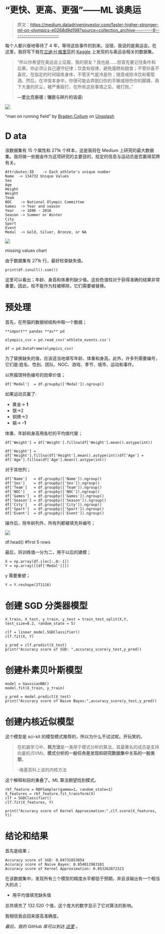 # “更快、更高、更强”——ML 谈奥运

> 原文：<https://medium.datadriveninvestor.com/faster-higher-stronger-ml-on-olympics-e0268d9d198?source=collection_archive---------9----------------------->

每个人都兴奋地等待了 4 年，等待这些事件的到来。没错，我说的是奥运会。在这里，我将写下我在[兰迪·H·格里芬](https://www.kaggle.com/heesoo37)的 [Kaggle](https://www.kaggle.com/heesoo37/120-years-of-olympic-history-athletes-and-results) 上发现的与奥运会相关的数据集。

> “所以你希望在奥运会上征服，我的朋友？我也是……但首先要记住条件和后果。你必须让自己遵守纪律；饮食有规律，避免蛋糕和甜食；不管你喜不喜欢，在指定的时间锻炼身体，不管天气是冷是热；随意戒除冷饮和葡萄酒。然后，在冲突本身中，你很可能会弄脱臼你的手腕或扭伤你的脚踝，吞下大量的灰尘，被严重殴打，在所有这些事情之后，被打败。”
> 
> **—爱比克泰德** ( **镶嵌与碎片的话语**)

![](img/423794db12025626cd8008114e66d9f2.png)

“man on running field” by [Braden Collum](https://unsplash.com/@bradencollum?utm_source=medium&utm_medium=referral) on [Unsplash](https://unsplash.com?utm_source=medium&utm_medium=referral)

# D ata

该数据集有 15 个属性和 271k 个样本，这是我将在 Medium 上研究的最大数据集。我将做一些掘金作为这项研究的主要目的，给定的信息与运动员是否赢得奖牌有关。

```
Attributes:ID    -> Each athlete's unique number 
Name  -> 134732 Unique Values
Sex 
Age
Height 
Weight
Team
NOC    -> National Olympic Committee
Games  -> Year and season
Year   -> 1896 - 2016
Season -> Summer or Winter
City
Sport
Event
Medal  -> Gold, Silver, Bronze, or NA 
```

![](img/e16bb73a6523675baa165b675f462a70.png)

missing values chart

由于数据集有 271k 行，最好检查缺失值。

```
print(df.isnull().sum())
```

这里可以看出；年龄、身高和体重列缺少值。这些色谱柱对于获得准确的结果非常重要。因此，柱不能作为柱被移除，它们需要被替换。

# 预处理

首先，在熊猫的数据帧结构中取一个数据；

```
**import** pandas **as** pd

olympics_csv = pd.read_csv('athlete_events.csv')

df = pd.DataFrame(olympics_csv)
```

为了替换缺失的值，应该适当地填写年龄、体重和身高。此外，许多列需要编号，它们是:姓名、性别、团队、NOC、游戏、季节、城市、运动和事件。

以熊猫馆特色编号的勋章价值；

```
df['Medal']  = df.groupby(['Medal']).ngroup()
```

如果运动员赢了:

*   黄金-> **1**
*   银->2
*   铜牌->3
*   输-> **-1**

体重、年龄和身高用各栏的平均值代替；

```
df['Weight'] = df['Weight'].fillna(df['Weight'].mean().astype(int))

df['Height'] = df['Height'].fillna(df['Height'].mean().astype(int))df['Age'] = df['Age'].fillna(df['Age'].mean().astype(int))
```

对于其他列；

```
df['Name']   = df.groupby(['Name']).ngroup()
df['Sex']    = df.groupby(['Sex']).ngroup()
df['Team']   = df.groupby(['Team']).ngroup()
df['NOC']    = df.groupby(['NOC']).ngroup()
df['Games']  = df.groupby(['Games']).ngroup()
df['Season'] = df.groupby(['Season']).ngroup()
df['City']   = df.groupby(['City']).ngroup()
df['Sport']  = df.groupby(['Sport']).ngroup()
df['Event']  = df.groupby(['Event']).ngroup()
```

操作后，除年龄列外，所有列都被填充并编号；

![](img/3e3998044438af5d0ed8952a9f97dc90.png)

df.head() #first 5 rows

最后，将训练值一分为二，用于以后的建模；

```
X = np.array(df.iloc[:,0:-1])
Y = np.array([[df['Medal']]])
```

y 需要重塑；

```
Y = Y.reshape(271116)
```

# 创建 SGD 分类器模型

```
X_train, X_test, y_train, y_test = train_test_split(X,Y, test_size=0.2, random_state = 5)

clf = linear_model.SGDClassifier()
clf.fit(X, Y)

y_pred = clf.predict(X_test)
print("Accuracy score of SGD: ",accuracy_score(y_test,y_pred))
```

# 创建朴素贝叶斯模型

```
model = GaussianNB()
model.fit(X_train, y_train)

y_pred = model.predict(X_test)
print("Accuracy score of Naive Bayes:",accuracy_score(y_test,y_pred))
```

# 创建内核近似模型

这个模型是 sci-kit 的模型模式推荐的，所以为什么不试试呢。开玩笑的。

> 在机器学习中，**核方法**是一类用于模式分析的算法，其最著名的成员是支持向量机(SVM)。**模式分析的一般任务是发现和研究数据集中关系的一般类型**。
> 
> -维基百科上说的内核方法

这个解释和目的重叠了。ML 算法期望找到模式。

```
rbf_feature = RBFSampler(gamma=1, random_state=1)
X_features = rbf_feature.fit_transform(X)
clf = SGDClassifier()
clf.fit(X_features, Y)

print("Accuracy score of Kernel Approximation:",clf.score(X_features, Y))
```

# 结论和结果

首先是结果；

```
Accuracy score of SGD: 0.84731853054
Accuracy score of Naive Bayes: 0.854012983181
Accuracy score of Kernel Approximation: 0.853262072323
```

在该数据集中，发现所有三个模型的精度水平都低于预期，并且该输出有一个相当大的点；

*   用平均值填充缺失值

总共填充了 132.520 个值，这个庞大的数字显示了它对算法的影响。

我相信我会回来提高准确度。

*最后，我的 GitHub 库可以到达* [*这里*](https://github.com/MertEfeSevim/MLonOlympics) *。*